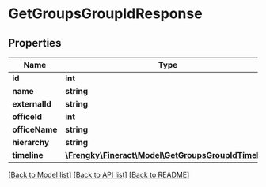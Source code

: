 # GetGroupsGroupIdResponse

## Properties
Name | Type | Description | Notes
------------ | ------------- | ------------- | -------------
**id** | **int** |  | [optional] 
**name** | **string** |  | [optional] 
**externalId** | **string** |  | [optional] 
**officeId** | **int** |  | [optional] 
**officeName** | **string** |  | [optional] 
**hierarchy** | **string** |  | [optional] 
**timeline** | [**\Frengky\Fineract\Model\GetGroupsGroupIdTimeline**](GetGroupsGroupIdTimeline.md) |  | [optional] 

[[Back to Model list]](../../README.md#documentation-for-models) [[Back to API list]](../../README.md#documentation-for-api-endpoints) [[Back to README]](../../README.md)

